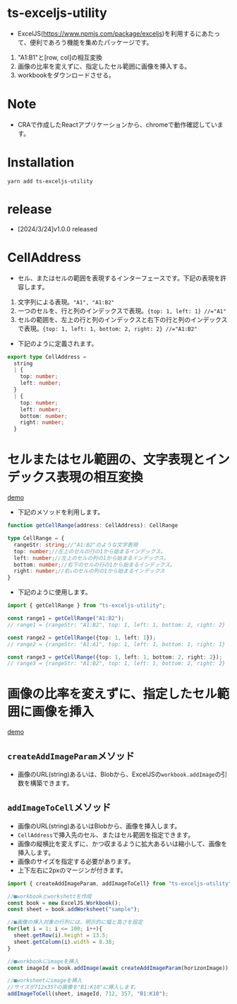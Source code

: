 # ts-exceljs-utility
* ExcelJS(https://www.npmjs.com/package/exceljs)を利用するにあたって、便利であろう機能を集めたパッケージです。
1. "A1:B1"と[row, col]の相互変換
1. 画像の比率を変えずに、指定したセル範囲に画像を挿入する。
1. workbookをダウンロードさせる。

# Note
* CRAで作成したReactアプリケーションから、chromeで動作確認しています。

# Installation
```shell
yarn add ts-exceljs-utility
```

# release
* [2024/3/24]v1.0.0 released 

# CellAddress
* セル、またはセルの範囲を表現するインターフェースです。下記の表現を許容します。
1. 文字列による表現。```"A1", "A1:B2"```
2. 一つのセルを、行と列のインデックスで表現。```{top: 1, left: 1} //="A1"```
3. セルの範囲を、左上の行と列のインデックスと右下の行と列のインデックスで表現。```{top: 1, left: 1, bottom: 2, right: 2} //="A1:B2"```
* 下記のように定義されます。
``` typescript
export type CellAddress = 
  string 
  | {
    top: number;
    left: number;
  } 
  | {   
    top: number;
    left: number;
    bottom: number;
    right: number;
  }
```

# セルまたはセル範囲の、文字表現とインデックス表現の相互変換
<a href="https://app.archive-gp.com/ts-exceljs-utility/example1">demo</a>
* 下記のメソッドを利用します。
```typescript
function getCellRange(address: CellAddress): CellRange

type CellRange = {
  rangeStr: string;//"A1:B2"のような文字表現
  top: number;//左上のセルの行の1から始まるインデックス。
  left: number;//左上のセルの列の1から始まるインデックス。
  bottom: number;//右下のセルの行の1から始まるインデックス。
  right: number;//右↓のセルの列の1から始まるインデックス
}
```
* 下記のように使用します。
``` typescript
import { getCellRange } from "ts-exceljs-utility";

const range1 = getCellRange("A1:B2");
// range1 = {rangeStr: "A1:B2", top: 1, left: 1, bottom: 2, right: 2}

const range2 = getCellRange({top: 1, left: 1});
// range2 = {rangeStr: "A1:A1", top: 1, left: 1, bottom: 1, right: 1}

const range3 = getCellRange({top: 1, left: 1, bottom: 2, right: 2});
// range3 = {rangeStr: "A1:B2", top: 1, left: 1, bottom: 2, right: 2}
```

# 画像の比率を変えずに、指定したセル範囲に画像を挿入
<a href="https://app.archive-gp.com/ts-exceljs-utility/example2">demo</a>

## ```createAddImageParam```メソッド
* 画像のURL(string)あるいは、Blobから、ExcelJSの```workbook.addImage```の引数を構築できます。
## ```addImageToCell```メソッド
* 画像のURL(string)あるいはBlobから、画像を挿入します。
* ```CellAddress```で挿入先のセル、またはセル範囲を指定できます。
* 画像の縦横比を変えずに、かつ収まるように拡大あるいは縮小して、画像を挿入します。
* 画像のサイズを指定する必要があります。
* 上下左右に2pxのマージンが付きます。

```typescript
import { createAddImageParam, addImageToCell} from "ts-exceljs-utility";

//■workbookとworkshettを作成
const book = new ExcelJS.Workbook();
const sheet = book.addWorksheet("sample");

//■画像の挿入対象の行列には、明示的に幅と高さを設定
for(let i = 1; i <= 100; i++){
  sheet.getRow(i).height = 13.5;
  sheet.getColumn(i).width = 8.38;
}

//■workbookにimageを挿入
const imageId = book.addImage(await createAddImageParam(horizonImage));

//■worksheetにimageを挿入
//サイズが712x357の画像を"B1:K10"に挿入します。
addImageToCell(sheet, imageId, 712, 357, "B1:K10");

```
